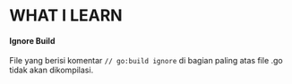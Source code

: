 # WHAT I LEARN

#### Ignore Build

File yang berisi komentar `// go:build ignore` di bagian paling atas file .go tidak akan dikompilasi.
